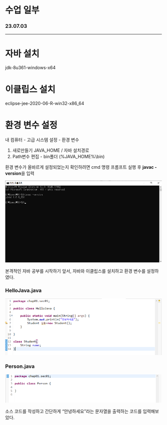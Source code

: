 # 수업 일부

###  23.07.03

---

# **자바 설치**

jdk-8u361-windows-x64

# 이클립스 설치

eclipse-jee-2020-06-R-win32-x86_64

# **환경 변수 설정**

내 컴퓨터 - 고급 시스템 설정 - 환경 변수 

1. 새로만들기 JAVA_HOME / 자바 설치경로
2. Path변수 편집 - bin폴더 (%JAVA_HOME%\bin)

환경 변수가 올바르게 설정되었는지 확인하려면 cmd 명령 프롬프트 실행 후 **javac -version**을 입력

![Untitled](../assets/images/2024-04-16-second/Untitled.png)

본격적인 자바 공부를 시작하기 앞서, 자바와 이클립스를 설치하고 환경 변수를 설정하였다.

### HelloJava.java

![Untitled](../assets/images/2024-04-16-second/Untitled%201.png)

### Person.java

![Untitled](../assets/images/2024-04-16-second/Untitled%202.png)

소스 코드를 작성하고 간단하게 “안녕하세요”라는 문자열을 출력하는 코드를 입력해보았다.